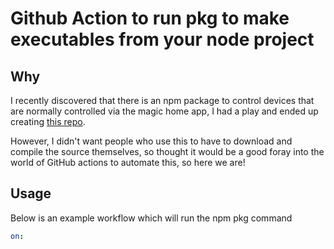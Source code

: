 # Github Action to run pkg to make executables from your node project

## Why

I recently discovered that there is an npm package to control devices that are normally controlled via the magic home app, I had a play and ended up creating [this repo](https://github.com/cmjchrisjones/desk-lights).

However, I didn't want people who use this to have to download and compile the source themselves, so thought it would be a good foray into the world of GitHub actions to automate this, so here we are!

## Usage

Below is an example workflow which will run the npm pkg command

```yaml
on: 
```